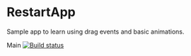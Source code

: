 # RestartApp
Sample app to learn using drag events and basic animations. 


Main [![Build status](https://build.appcenter.ms/v0.1/apps/476699bf-2a6f-45bb-9074-83b1433503a0/branches/main/badge)](https://appcenter.ms)
